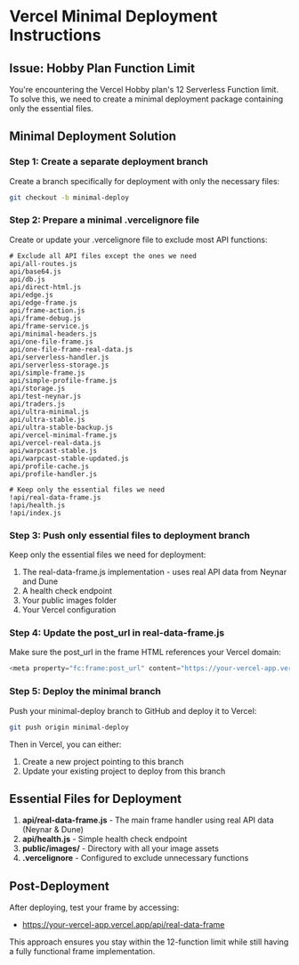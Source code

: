 # Vercel Minimal Deployment Instructions

## Issue: Hobby Plan Function Limit
You're encountering the Vercel Hobby plan's 12 Serverless Function limit. To solve this, we need to create a minimal deployment package containing only the essential files.

## Minimal Deployment Solution

### Step 1: Create a separate deployment branch
Create a branch specifically for deployment with only the necessary files:

```bash
git checkout -b minimal-deploy
```

### Step 2: Prepare a minimal .vercelignore file
Create or update your .vercelignore file to exclude most API functions:

```
# Exclude all API files except the ones we need
api/all-routes.js
api/base64.js
api/db.js
api/direct-html.js
api/edge.js
api/edge-frame.js
api/frame-action.js
api/frame-debug.js
api/frame-service.js
api/minimal-headers.js
api/one-file-frame.js
api/one-file-frame-real-data.js
api/serverless-handler.js
api/serverless-storage.js
api/simple-frame.js
api/simple-profile-frame.js
api/storage.js
api/test-neynar.js
api/traders.js
api/ultra-minimal.js
api/ultra-stable.js
api/ultra-stable-backup.js
api/vercel-minimal-frame.js
api/vercel-real-data.js
api/warpcast-stable.js
api/warpcast-stable-updated.js
api/profile-cache.js
api/profile-handler.js

# Keep only the essential files we need
!api/real-data-frame.js
!api/health.js
!api/index.js
```

### Step 3: Push only essential files to deployment branch
Keep only the essential files we need for deployment:

1. The real-data-frame.js implementation - uses real API data from Neynar and Dune
2. A health check endpoint
3. Your public images folder
4. Your Vercel configuration

### Step 4: Update the post_url in real-data-frame.js
Make sure the post_url in the frame HTML references your Vercel domain:

```javascript
<meta property="fc:frame:post_url" content="https://your-vercel-app.vercel.app/api/real-data-frame">
```

### Step 5: Deploy the minimal branch
Push your minimal-deploy branch to GitHub and deploy it to Vercel:

```bash
git push origin minimal-deploy
```

Then in Vercel, you can either:
1. Create a new project pointing to this branch
2. Update your existing project to deploy from this branch

## Essential Files for Deployment
1. **api/real-data-frame.js** - The main frame handler using real API data (Neynar & Dune)
2. **api/health.js** - Simple health check endpoint
3. **public/images/** - Directory with all your image assets
4. **.vercelignore** - Configured to exclude unnecessary functions

## Post-Deployment
After deploying, test your frame by accessing:
- https://your-vercel-app.vercel.app/api/real-data-frame

This approach ensures you stay within the 12-function limit while still having a fully functional frame implementation.
